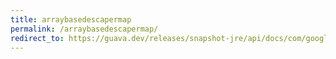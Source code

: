 ```yaml
---
title: arraybasedescapermap
permalink: /arraybasedescapermap/
redirect_to: https://guava.dev/releases/snapshot-jre/api/docs/com/google/common/escape/ArrayBasedEscaperMap.html
---
```

